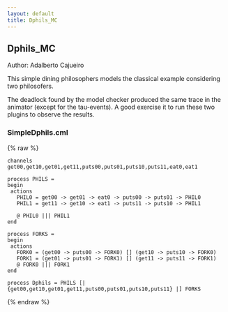 ```yaml
---
layout: default
title: Dphils_MC
---
```


## Dphils_MC
Author: Adalberto Cajueiro


This simple dining philosophers models the classical example considering two philosofers.

The deadlock found by the model checker produced the same trace in the animator (except for the tau-events).
A good exercise it to run these two plugins to observe the results.  


### SimpleDphils.cml

{% raw %}
~~~
channels
get00,get10,get01,get11,puts00,puts01,puts10,puts11,eat0,eat1

process PHILS = 
begin
 actions
   PHIL0 = get00 -> get01 -> eat0 -> puts00 -> puts01 -> PHIL0
   PHIL1 = get11 -> get10 -> eat1 -> puts11 -> puts10 -> PHIL1
   
   @ PHIL0 ||| PHIL1 
end

process FORKS = 
begin
 actions
   FORK0 = (get00 -> puts00 -> FORK0) [] (get10 -> puts10 -> FORK0)
   FORK1 = (get01 -> puts01 -> FORK1) [] (get11 -> puts11 -> FORK1)
   @ FORK0 ||| FORK1 
end

process Dphils = PHILS [| {get00,get10,get01,get11,puts00,puts01,puts10,puts11} |] FORKS
~~~
{% endraw %}


